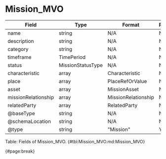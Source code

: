 <!--
    ATTENTION: This file was generated via gradle!
               Do NOT manually edit this file! Any such changes will be overwritten!
-->

# Mission_MVO

| Field | Type | Format | Required |
| ------- | ------- | ------- | --- |
| name | string | N/A | No |
| description | string | N/A | No |
| category | string | N/A | No |
| timeframe | TimePeriod | N/A | No |
| status | MissionStatusType | N/A | No |
| characteristic | array | Characteristic | No |
| place | array | PlaceRefOrValue | No |
| asset | array | MissionAsset | No |
| missionRelationship | array | MissionRelationship | No |
| relatedParty | array | RelatedParty | No |
| @baseType | string | N/A | No |
| @schemaLocation | string | N/A | No |
| @type | string | "Mission" | Yes |

Table: Fields of Mission_MVO. {#tbl:Mission_MVO.md:Mission_MVO}

{#page:break}
